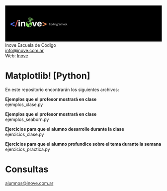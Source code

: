 ![Inove banner](/inove.jpg)
Inove Escuela de Código\
info@inove.com.ar\
Web: [Inove](http://inove.com.ar)

# Matplotlib! [Python]
En este repositorio encontrarán los siguientes archivos:

__Ejemplos que el profesor mostrará en clase__\
ejemplos_clase.py

__Ejemplos que el profesor mostrará en clase__\
ejemplos_seaborn.py

__Ejercicios para que el alumno desarrolle durante la clase__\
ejercicios_clase.py

__Ejercicios para que el alumno profundice sobre el tema durante la semana__\
ejercicios_practica.py

# Consultas
alumnos@inove.com.ar

